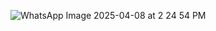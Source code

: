 ![WhatsApp Image 2025-04-08 at 2 24 54 PM](https://github.com/user-attachments/assets/bbbf2cc5-34ca-4c87-88be-c956b961d61b)
